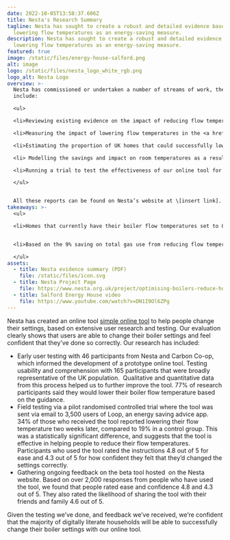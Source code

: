 ```yaml
---
date: 2022-10-05T13:58:37.606Z
title: Nesta's Research Summary
tagline: Nesta has sought to create a robust and detailed evidence base on
  lowering flow temperatures as an energy-saving measure.
description: Nesta has sought to create a robust and detailed evidence base on
  lowering flow temperatures as an energy-saving measure.
featured: true
image: /static/files/energy-house-salford.png
alt: image
logo: /static/files/nesta_logo_white_rgb.png
logo_alt: Nesta Logo
overview: >-
  Nesta has commissioned or undertaken a number of streams of work, they
  include:

  <ul>

  <li>Reviewing existing evidence on the impact of reducing flow temperatures. This work was carried out by Salford University.</li>

  <li>Measuring the impact of lowering flow temperatures in the <a href="https://energyhouse2.salford.ac.uk/energy-house-labs/energy-house/" target="_blank">Energy House</a> at Salford University. The Energy House is a testing lab, including a traditional early twentieth century two bedroom terraced house, set up in an environmental chamber.</li>

  <li>Estimating the proportion of UK homes that could successfully lower flow temperatures, based on modelling work by Cambridge Architectural Research.</li>

  <li> Modelling the savings and impact on room temperatures as a result of changing flow temperatures, in a range of different housing types with occupants and heating preferences. This work was carried out by Energy Systems Catapult.</li>

  <li>Running a trial to test the effectiveness of our online tool for lowering flow temperatures with customers of the energy saving app Loop. This work was carried out by Nesta and the Behavioural Insights Team, in partnership with Loop.</li>

  </ul>


  All these reports can be found on Nesta’s website at \[insert link]. There is still room to learn more, and we are continuing to do further research.
takeaways: >-
  <ul>

  <li>Homes that currently have their boiler flow temperatures set to 80°C could reduce gas consumption for space heating by 12% by setting their flow temperature to 60°C, or by 16% by turning down to 55°C. </li>


  <li>Based on the 9% saving on total gas use from reducing flow temperatures from 80°C to 60°C (reported above), we estimate that a medium-sized household with an annual gas consumption of 12,000 kWh would save 1,092 kWh of gas per year. At a price of 10.3p per kWh of gas (the Energy Price Guarantee unit rate for gas), this equates to £112 per year.</li>

  </ul>
assets:
  - title: Nesta evidence summary (PDF)
    file: /static/files/icon.svg
  - title: Nesta Project Page
    file: https://www.nesta.org.uk/project/optimising-boilers-reduce-household-emissions/#:~:text=Turn%20down%20your%20boiler%2C%20not%20your%20thermostat&text=These%20boilers%20should%20be%20set,between%2070%2D80%C2%B0C.
  - title: Salford Energy House video
    file: https://www.youtube.com/watch?v=DN1I9Ol6ZPg
---
```

Nesta has created an online tool [simple online tool](http://www.nesta.org.uk/boiler-settings) to help people change their settings, based on extensive user research and testing. Our evaluation clearly shows that users are able to change their boiler settings and feel confident that they’ve done so correctly. Our research has included:

* Early user testing with 46 participants from Nesta and Carbon Co-op, which informed the development of a prototype online tool. Testing usability and comprehension with 165 participants that were broadly representative of the UK population.  Qualitative and quantitative data from this process helped us to further improve the tool. 77% of research participants said they would lower their boiler flow temperature based on the guidance.
* Field testing via a pilot randomised controlled trial where the tool was sent via email to 3,500 users of Loop, an energy saving advice app. 34% of those who received the tool reported lowering their flow temperature two weeks later, compared to 19% in a control group. This was a statistically significant difference, and suggests that the tool is effective in helping people to reduce their flow temperatures. Participants who used the tool rated the instructions 4.8 out of 5 for ease and 4.3 out of 5 for how confident they felt that they’d changed the settings correctly.
* Gathering ongoing feedback on the beta tool hosted  on the Nesta website. Based on over 2,000 responses from people who have used the tool, we found that people rated ease and confidence 4.8 and 4.3 out of 5. They also rated the likelihood of sharing the tool with their friends and family 4.6 out of 5.

Given the testing we’ve done, and feedback we’ve received, we’re confident that the majority of digitally literate households will be able to successfully change their boiler settings with our online tool.